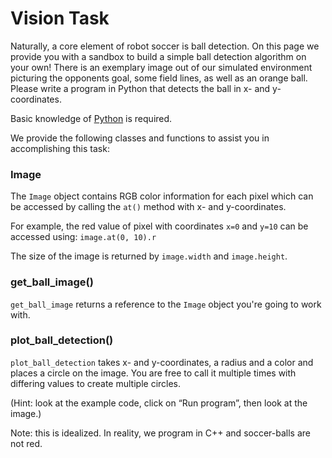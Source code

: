 # Vision Task

Naturally, a core element of robot soccer is ball detection. On this page we provide you with a sandbox to build a simple ball detection algorithm on your own! There is an exemplary image out of our simulated environment picturing the opponents goal, some field lines, as well as an orange ball. Please write a program in Python that detects the ball in x- and y-coordinates.

Basic knowledge of [Python](https://wiki.python.org/moin/BeginnersGuide/Programmers) is required.

We provide the following classes and functions to assist you in accomplishing this task:

### Image

The `Image` object contains RGB color information for each pixel which can be accessed by calling the `at()` method with x- and y-coordinates.

For example, the red value of pixel with coordinates `x=0` and `y=10` can be accessed using: `image.at(0, 10).r`

The size of the image is returned by `image.width` and `image.height`.

### get_ball_image()

`get_ball_image` returns a reference to the `Image` object you're going to work with.

### plot_ball_detection()

`plot_ball_detection` takes x- and y-coordinates, a radius and a color and places a circle on the image. You are free to call it multiple times with differing values to create multiple circles.

(Hint: look at the example code, click on “Run program”, then look at the image.)

Note: this is idealized. In reality, we program in C++ and soccer-balls are not red.

<x-prologue hidden image="recruiting-website-red-ball" command="bash -c 'cp /usr/src/app/{process_image.py,red-ball.png} /data/ && cp /data/{red-ball,output}.png && echo Initialized files.'" />

<x-text-editor file="/data/process_image.py" mode="python" />

<x-button image="recruiting-website-red-ball" command="python process_image.py" label="Run program" working-directory="/data" />

<x-image-viewer file="/data/output.png" mime="image/png" />
